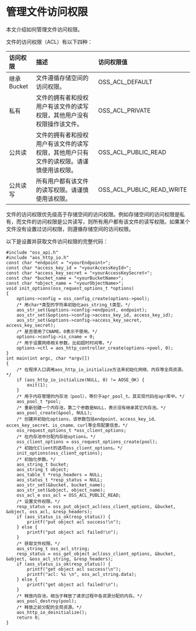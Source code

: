 # 管理文件访问权限

本文介绍如何管理文件访问权限。

文件的访问权限（ACL）有以下四种：

|访问权限|描述|访问权限值|
|:---|:-|:----|
|继承Bucket|文件遵循存储空间的访问权限。|OSS\_ACL\_DEFAULT|
|私有|文件的拥有者和授权用户有该文件的读写权限，其他用户没有权限操作该文件。|OSS\_ACL\_PRIVATE|
|公共读|文件的拥有者和授权用户有该文件的读写权限，其他用户只有文件的读权限。请谨慎使用该权限。|OSS\_ACL\_PUBLIC\_READ|
|公共读写|所有用户都有该文件的读写权限。请谨慎使用该权限。|OSS\_ACL\_PUBLIC\_READ\_WRITE|

文件的访问权限优先级高于存储空间的访问权限。例如存储空间的访问权限是私有，而文件的访问权限是公共读写，则所有用户都有该文件的读写权限。如果某个文件没有设置过访问权限，则遵循存储空间的访问权限。

以下是设置并获取文件访问权限的完整代码：

```
#include "oss_api.h"
#include "aos_http_io.h"
const char *endpoint = "<yourEndpoint>";
const char *access_key_id = "<yourAccessKeyId>";
const char *access_key_secret = "<yourAccessKeySecret>";
const char *bucket_name = "<yourBucketName>";
const char *object_name = "<yourObjectName>";
void init_options(oss_request_options_t *options)
{
    options->config = oss_config_create(options->pool);
    /* 用char*类型的字符串初始化aos_string_t类型。*/
    aos_str_set(&options->config->endpoint, endpoint);
    aos_str_set(&options->config->access_key_id, access_key_id);
    aos_str_set(&options->config->access_key_secret, access_key_secret);
    /* 是否使用了CNAME。0表示不使用。*/
    options->config->is_cname = 0;
    /* 用于设置网络相关参数，比如超时时间等。*/
    options->ctl = aos_http_controller_create(options->pool, 0);
}
int main(int argc, char *argv[])
{
    /* 在程序入口调用aos_http_io_initialize方法来初始化网络、内存等全局资源。*/
    if (aos_http_io_initialize(NULL, 0) != AOSE_OK) {
        exit(1);
    }
    /* 用于内存管理的内存池（pool），等价于apr_pool_t。其实现代码在apr库中。*/
    aos_pool_t *pool;
    /* 重新创建一个内存池，第二个参数是NULL，表示没有继承其它内存池。*/
    aos_pool_create(&pool, NULL);
    /* 创建并初始化options，该参数包括endpoint、access_key_id、acces_key_secret、is_cname、curl等全局配置信息。*/
    oss_request_options_t *oss_client_options;
    /* 在内存池中分配内存给options。*/
    oss_client_options = oss_request_options_create(pool);
    /* 初始化Client的选项oss_client_options。*/
    init_options(oss_client_options);
    /* 初始化参数。*/
    aos_string_t bucket;
    aos_string_t object;
    aos_table_t *resp_headers = NULL; 
    aos_status_t *resp_status = NULL; 
    aos_str_set(&bucket, bucket_name);
    aos_str_set(&object, object_name);
    oss_acl_e oss_acl = OSS_ACL_PUBLIC_READ;
    /* 设置文件权限。*/
    resp_status = oss_put_object_acl(oss_client_options, &bucket, &object, oss_acl, &resp_headers);
    if (aos_status_is_ok(resp_status)) {
        printf("put object acl success!\n"); 
    } else {
        printf("put object acl failed!\n"); 
    }
    /* 获取文件权限。*/
    aos_string_t oss_acl_string;
    resp_status = oss_get_object_acl(oss_client_options, &bucket, &object, &oss_acl_string, &resp_headers);
    if (aos_status_is_ok(resp_status)) {
        printf("get object acl success!\n");
        printf("acl: %s \n", oss_acl_string.data);
    } else {
        printf("get object acl failed!\n");
    }
    /* 释放内存池，相当于释放了请求过程中各资源分配的内存。*/
    aos_pool_destroy(pool);
    /* 释放之前分配的全局资源。*/
    aos_http_io_deinitialize();
    return 0;
}
```

